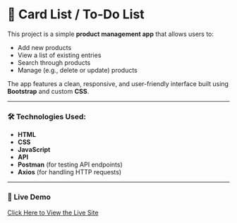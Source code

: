 # 📝 Card List / To-Do List

This project is a simple **product management app** that allows users to:

- Add new products  
- View a list of existing entries  
- Search through products  
- Manage (e.g., delete or update) products  

The app features a clean, responsive, and user-friendly interface built using **Bootstrap** and custom **CSS**.

---

### 🛠️ Technologies Used:
- **HTML**
- **CSS**
- **JavaScript**
- **API**
- **Postman** (for testing API endpoints)
- **Axios** (for handling HTTP requests)

---

### 🚀 Live Demo
[Click Here to View the Live Site](https://eloquent-paletas-83bc89.netlify.app/) 
